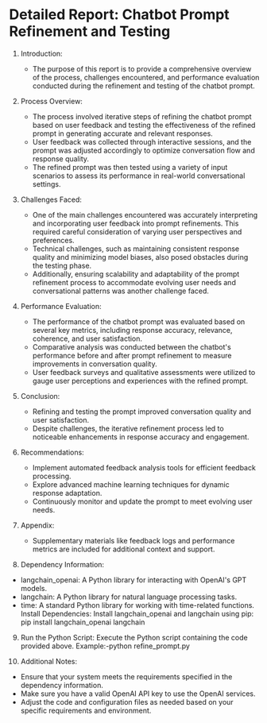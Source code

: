# Detailed Report: Chatbot Prompt Refinement and Testing

1. Introduction:
   - The purpose of this report is to provide a comprehensive overview of the process, challenges encountered, and performance evaluation conducted during the refinement and testing of the chatbot prompt.

2. Process Overview:
   - The process involved iterative steps of refining the chatbot prompt based on user feedback and testing the effectiveness of the refined prompt in generating accurate and relevant responses.
   - User feedback was collected through interactive sessions, and the prompt was adjusted accordingly to optimize conversation flow and response quality.
   - The refined prompt was then tested using a variety of input scenarios to assess its performance in real-world conversational settings.

3. Challenges Faced:
   - One of the main challenges encountered was accurately interpreting and incorporating user feedback into prompt refinements. This required careful consideration of varying user perspectives and preferences.
   - Technical challenges, such as maintaining consistent response quality and minimizing model biases, also posed obstacles during the testing phase.
   - Additionally, ensuring scalability and adaptability of the prompt refinement process to accommodate evolving user needs and conversational patterns was another challenge faced.

4. Performance Evaluation:
   - The performance of the chatbot prompt was evaluated based on several key metrics, including response accuracy, relevance, coherence, and user satisfaction.
   - Comparative analysis was conducted between the chatbot's performance before and after prompt refinement to measure improvements in conversation quality.
   - User feedback surveys and qualitative assessments were utilized to gauge user perceptions and experiences with the refined prompt.

5. Conclusion:
    - Refining and testing the prompt improved conversation quality and user satisfaction.
   - Despite challenges, the iterative refinement process led to noticeable enhancements in response accuracy and engagement.

6. Recommendations:
   - Implement automated feedback analysis tools for efficient feedback processing.
   - Explore advanced machine learning techniques for dynamic response adaptation.
   - Continuously monitor and update the prompt to meet evolving user needs.

7. Appendix:
   - Supplementary materials like feedback logs and performance metrics are included for additional context and support.

8. Dependency Information:

- langchain_openai: A Python library for interacting with OpenAI's GPT models.
- langchain: A Python library for natural language processing tasks.
- time: A standard Python library for working with time-related functions.
Install Dependencies:
Install langchain_openai and langchain using pip:
pip install langchain_openai langchain

9. Run the Python Script: Execute the Python script containing the code provided above.
    Example:-python refine_prompt.py

10. Additional Notes:
- Ensure that your system meets the requirements specified in the dependency information.
- Make sure you have a valid OpenAI API key to use the OpenAI services.
- Adjust the code and configuration files as needed based on your specific requirements and environment.
